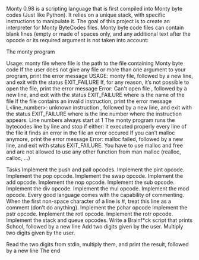 Monty 0.98 is a scripting language that is first compiled into Monty byte codes (Just like Python). It relies on a unique stack, with specific instructions to manipulate it. The goal of this project is to create an interpreter for Monty ByteCodes files.
Monty byte code files can contain blank lines (empty or made of spaces only, and any additional text after the opcode or its required argument is not taken into account:

The monty program

Usage: monty file
where file is the path to the file containing Monty byte code
If the user does not give any file or more than one argument to your program, print the error message USAGE: monty file, followed by a new line, and exit with the status EXIT_FAILURE
If, for any reason, it’s not possible to open the file, print the error message Error: Can't open file <file>, followed by a new line, and exit with the status EXIT_FAILURE
where <file> is the name of the file
If the file contains an invalid instruction, print the error message L<line_number>: unknown instruction <opcode>, followed by a new line, and exit with the status EXIT_FAILURE
where is the line number where the instruction appears.
Line numbers always start at 1
The monty program runs the bytecodes line by line and stop if either:
it executed properly every line of the file
it finds an error in the file
an error occured
If you can’t malloc anymore, print the error message Error: malloc failed, followed by a new line, and exit with status EXIT_FAILURE.
You have to use malloc and free and are not allowed to use any other function from man malloc (realloc, calloc, …)

Tasks
Implement the push and pall opcodes.
Implement the pint opcode.
Implement the pop opcode.
Implement the swap opcode.
Implement the add opcode.
Implement the nop opcode.
Implement the sub opcode.
Implement the div opcode.
Implement the mul opcode.
Implement the mod opcode.
Every good language comes with the capability of commenting. When the first non-space character of a line is #, treat this line as a comment (don’t do anything).
Implement the pchar opcode
Implement the pstr opcode.
Implement the rotl opcode.
Implement the rotr opcode.
Implement the stack and queue opcodes.
Write a Brainf*ck script that prints School, followed by a new line
Add two digits given by the user.
Multiply two digits given by the user.

Read the two digits from stdin, multiply them, and print the result, followed by a new line
The end
